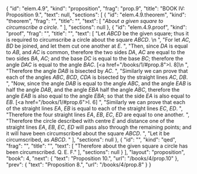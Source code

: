 {
  "id": "elem.4.9",
  "kind": "proposition",
  "frag": "prop.9",
  "title": "BOOK IV: Proposition 9.",
  "text": null,
  "sections": [
    {
      "id": "elem.4.9.theorem",
      "kind": "theorem",
      "frag": "",
      "title": "",
      "text": [
        "<var>About a given square to circumscribe a circle</var>. "
      ],
      "sections": null
    },
    {
      "id": "elem.4.9.proof",
      "kind": "proof",
      "frag": "",
      "title": "",
      "text": [
        "Let <var>ABCD</var> be the given square; thus it is required to circumscribe a circle about the square <var>ABCD</var>. \n      ",
        "For let <var>AC</var>, <var>BD</var> be joined, and let them cut one another at <var>E</var>. ",
        "Then, since <var>DA</var> is equal to <var>AB</var>, and <var>AC</var> is common, therefore the two sides <var>DA</var>, <var>AC</var> are equal to the two sides <var>BA</var>, <var>AC</var>; and the base <var>DC</var> is equal to the base <var>BC</var>; therefore the angle <var>DAC</var> is equal to the angle <var>BAC</var>. [<a href=\"/books/1/#prop.8\">I. 8</a>]\n      ",
        "Therefore the angle <var>DAB</var> is bisected by <var>AC</var>. ",
        "Similarly we can prove that each of the angles <var>ABC</var>, <var>BCD</var>, <var>CDA</var> is bisected by the straight lines <var>AC</var>, <var>DB</var>. ",
        "Now, since the angle <var>DAB</var> is equal to the angle <var>ABC</var>, and the angle <var>EAB</var> is half the angle <var>DAB</var>, and the angle <var>EBA</var> half the angle <var>ABC</var>, therefore the angle <var>EAB</var> is also equal to the angle <var>EBA</var>; so that the side <var>EA</var> is also equal to <var>EB</var>. [<a href=\"/books/1/#prop.6\">I. 6</a>] ",
        "Similarly we can prove that each of the straight lines <var>EA</var>, <var>EB</var> is equal to each of the straight lines <var>EC</var>, <var>ED</var>. ",
        "Therefore the four straight lines <var>EA</var>, <var>EB</var>, <var>EC</var>, <var>ED</var> are equal to one another. ",
        "Therefore the circle described with centre <var>E</var> and distance one of the straight lines <var>EA</var>, <var>EB</var>, <var>EC</var>, <var>ED</var> will pass also through the remaining points; and it will have been circumscribed about the square <var>ABCD</var>. ",
        "Let it be circumscribed, as <var>ABCD</var>. "
      ],
      "sections": null
    },
    {
      "id": "",
      "kind": "qed",
      "frag": "",
      "title": "",
      "text": [
        "Therefore about the given square a circle has been circumscribed. Q. E. F."
      ],
      "sections": null
    }
  ],
  "layout": "proposition",
  "book": 4,
  "next": {
    "text": "Proposition 10.",
    "url": "/books/4/prop.10"
  },
  "prev": {
    "text": "Proposition 8.",
    "url": "/books/4/prop.8"
  }
}
